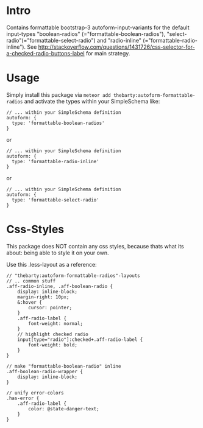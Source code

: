 # Intro
Contains formattable bootstrap-3 autoform-input-variants for the default input-types "boolean-radios" (="formattable-boolean-radios"), "select-radio"(="formattable-select-radio") and "radio-inline" (="formattable-radio-inline"). See http://stackoverflow.com/questions/1431726/css-selector-for-a-checked-radio-buttons-label for main strategy.

# Usage
Simply install this package via ``meteor add thebarty:autoform-formattable-radios`` and activate the types within your SimpleSchema like:

```
// ... within your SimpleSchema definition
autoform: {
  type: 'formattable-boolean-radios'
}
```

or

```
// ... within your SimpleSchema definition
autoform: {
  type: 'formattable-radio-inline'
}
```

or

```
// ... within your SimpleSchema definition
autoform: {
  type: 'formattable-select-radio'
}
```

# Css-Styles
This package does NOT contain any css styles, because thats what its about: being able to style it on your own.

Use this .less-layout as a reference:

```
// "thebarty:autoform-formattable-radios"-layouts
// .. common stuff
.aff-radio-inline, .aff-boolean-radio {
	display: inline-block;
	margin-right: 10px;
	&:hover {
		cursor: pointer;
	}
	.aff-radio-label {
		font-weight: normal;
	}
	// highlight checked radio
	input[type="radio"]:checked+.aff-radio-label {
		font-weight: bold;
	}
}

// make "formattable-boolean-radio" inline
.aff-boolean-radio-wrapper {
	display: inline-block;
}

// unify error-colors
.has-error {
	.aff-radio-label {
		color: @state-danger-text;
	}
}
```

